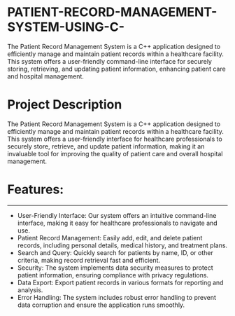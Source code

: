 # PATIENT-RECORD-MANAGEMENT-SYSTEM-USING-C-
The Patient Record Management System is a C++ application designed to efficiently manage and maintain patient records within a healthcare facility. This system offers a user-friendly command-line interface for securely storing, retrieving, and updating patient information, enhancing patient care and hospital management.

# Project Description
The Patient Record Management System is a C++ application designed to efficiently manage and maintain patient records within a healthcare facility. This system offers a user-friendly interface for healthcare professionals to securely store, retrieve, and update patient information, making it an invaluable tool for improving the quality of patient care and overall hospital management.

# Features:
---------
- User-Friendly Interface: Our system offers an intuitive command-line interface, making it easy for healthcare professionals to navigate and use.
- Patient Record Management: Easily add, edit, and delete patient records, including personal details, medical history, and treatment plans.
- Search and Query: Quickly search for patients by name, ID, or other criteria, making record retrieval fast and efficient.
- Security: The system implements data security measures to protect patient information, ensuring compliance with privacy regulations.
- Data Export: Export patient records in various formats for reporting and analysis.
- Error Handling: The system includes robust error handling to prevent data corruption and ensure the application runs smoothly.
